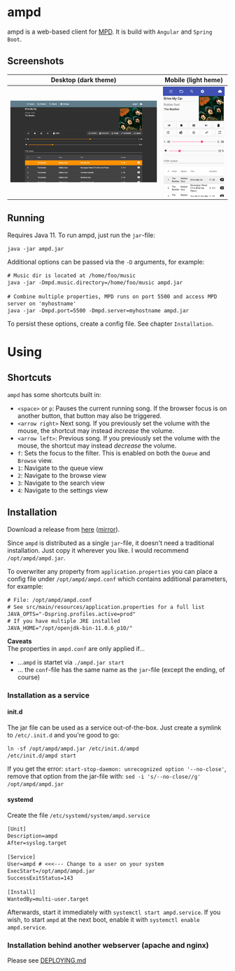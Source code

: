 # ampd

ampd is a web-based client for [MPD](https://www.musicpd.org/). It is build with `Angular` and `Spring Boot`.


## Screenshots

Desktop (dark theme)             |  Mobile (light heme)
:-------------------------:|:-------------------------:
![Screenshot of ampd on a desktop](.github/desktop.png)  |  ![Screenshot of ampd on a mobile device](.github/mobile.png)
 
## Running

Requires Java 11. To run ampd, just run the `jar`-file:
```
java -jar ampd.jar
```

Additional options can be passed via the `-D` arguments, for example:
```
# Music dir is located at /home/foo/music
java -jar -Dmpd.music.directory=/home/foo/music ampd.jar

# Combine multiple properties, MPD runs on port 5500 and access MPD server on 'myhostname'
java -jar -Dmpd.port=5500 -Dmpd.server=myhostname ampd.jar
```
To persist these options, create a config file. See chapter `Installation`.

# Using
## Shortcuts

`ampd` has some shortcuts built in:

 * `<space>` or `p`: Pauses the current running song. If the browser focus is on another button, that button may also be triggered.
 * `<arrow right>` Next song. If you previously set the volume with the mouse, the shortcut may instead *increase* the volume.
 * `<arrow left>`: Previous song. If you previously set the volume with the mouse, the shortcut may instead *decrease* the volume.
 * `f`: Sets the focus to the filter. This is enabled on both the `Queue` and `Browse` view.
 * `1`: Navigate to the queue view
 * `2`: Navigate to the browse view
 * `3`: Navigate to the search view
 * `4`: Navigate to the settings view
 
## Installation
 
Download a release from [here](https://github.com/rain0r/ampd/releases) ([mirror](https://static.hihn.org/dl/ampd/)).

Since `ampd` is distributed as a single `jar`-file, it doesn't need a traditional installation. 
Just copy it wherever you like. I would recommend `/opt/ampd/ampd.jar`. 
 
To overwriter any property from `application.properties` you can place a config file 
under `/opt/ampd/ampd.conf` which contains additional parameters, for example:

```
# File: /opt/ampd/ampd.conf
# See src/main/resources/application.properties for a full list
JAVA_OPTS="-Dspring.profiles.active=prod"
# If you have multiple JRE installed 
JAVA_HOME="/opt/openjdk-bin-11.0.6_p10/" 
```

**Caveats**  
The properties in `ampd.conf` are only applied if... 

 - ...`ampd` is startet via `./ampd.jar start`
 - ... the `conf`-file has the same name as the `jar`-file (except the ending, of course) 

### Installation as a service
#### init.d
The jar file can be used as a service out-of-the-box. Just create a symlink to `/etc/.init.d` 
and you're good to go:

```
ln -sf /opt/ampd/ampd.jar /etc/init.d/ampd
/etc/init.d/ampd start
```
 
If you get the error: `start-stop-daemon: unrecognized option '--no-close'`, remove that 
option from the jar-file with: `sed -i 's/--no-close//g' /opt/ampd/ampd.jar`

#### systemd

Create the file `/etc/systemd/system/ampd.service`

```
[Unit]
Description=ampd
After=syslog.target

[Service]
User=ampd # <<<--- Change to a user on your system 
ExecStart=/opt/ampd/ampd.jar
SuccessExitStatus=143

[Install]
WantedBy=multi-user.target
```

Afterwards, start it immediately with `systemctl start ampd.service`.
If you wish, to start `ampd` at the next boot, enable it with `systemctl enable ampd.service`.

### Installation behind another webserver (apache and nginx)

Please see [DEPLOYING.md](DEPLOYING.md)

